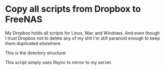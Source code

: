 # Copy all scripts from Dropbox to FreeNAS

My Dropbox holds all scripts for Linux, Mac and Windows. And even though I trust Dropbox not to delete any of my shit I'm
still paranoid enough to keep them duplicated elsewhere.

This is the directory structure:




This script simply uses Rsync to mirror to my server.
